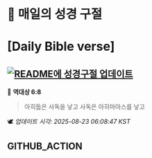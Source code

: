 # 🙏 매일의 성경 구절
# [Daily Bible verse]
## [![README에 성경구절 업데이트](https://github.com/DONGSUKA/first_test/actions/workflows/update-readme-bible.yml/badge.svg)](https://github.com/DONGSUKA/first_test/actions/workflows/update-readme-bible.yml)
<!-- START_BIBLE_VERSE -->
📖 **역대상 6:8**
> 아히둡은 사독을 낳고 사독은 아히마아스를 낳고

🕊️ _업데이트 시각: 2025-08-23 06:08:47 KST_
  <!-- END_BIBLE_VERSE -->
## GITHUB_ACTION
